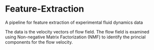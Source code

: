 # Feature-Extraction
A pipeline for feature extraction of experimental fluid dynamics data

The data is the velocity vectors of flow field. The flow field is examined using Non-negative Matrix Factorization (NMF) to identify the princial components for the flow velocity.
